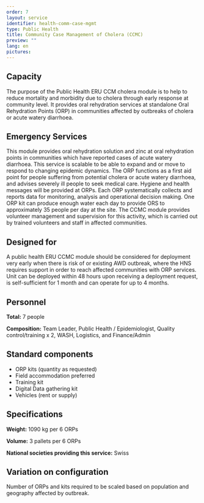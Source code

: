```yaml
---
order: 7
layout: service
identifier: health-comm-case-mgmt
type: Public Health
title: Community Case Management of Cholera (CCMC)
preview: ""
lang: en
pictures:
---
```


## Capacity

The purpose of the Public Health ERU CCM cholera module is to help to reduce mortality and morbidity due to cholera through early response at community level. It provides oral rehydration services at standalone Oral Rehydration Points (ORP) in communities affected by outbreaks of cholera or acute watery diarrhoea.


## Emergency Services

This module provides oral rehydration solution and zinc at oral rehydration points in communities which have reported cases of acute watery diarrhoea. This service is scalable to be able to expand and or move to respond to changing epidemic dynamics. The ORP functions as a first aid point for people suffering from potential cholera or acute watery diarrhoea, and advises severely ill people to seek medical care. Hygiene and health messages will be provided at ORPs. Each ORP systematically collects and reports data for monitoring, analysis and operational decision making. One ORP kit can produce enough water each day to provide ORS to approximately 35 people per day at the site. The CCMC module provides volunteer management and supervision for this activity, which is carried out by trained volunteers and staff in affected communities.

## Designed for

A public health ERU CCMC module should be considered for deployment very early when there is risk of or existing AWD outbreak, where the HNS requires support in order to reach affected communities with ORP services. Unit can be deployed within  48 hours upon receiving a deployment request, is self-sufficient for 1 month and can operate for up to 4 months.

## Personnel

**Total:** 7 people

**Composition:** Team Leader, Public Health / Epidemiologist, Quality control/training x 2, WASH, Logistics, and Finance/Admin

## Standard components

- ORP kits (quantity as requested)
- Field accommodation preferred
- Training kit 
- Digital Data gathering kit 
- Vehicles (rent or supply) 

## Specifications

**Weight:** 1090 kg per 6 ORPs

**Volume:** 3 pallets per 6 ORPs

**National societies providing this service:** Swiss

## Variation on configuration

Number of ORPs and kits required to be scaled based on population and geography affected by outbreak.
